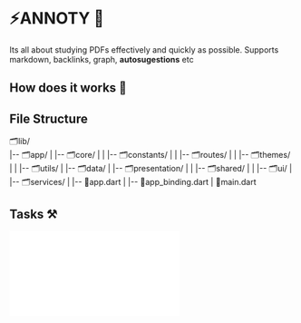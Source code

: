 # ⚡ANNOTY 📖

Its all about studying PDFs effectively and quickly as possible. Supports markdown, backlinks, graph, **autosugestions** etc

## How does it works 🤔


## File Structure
🗂️lib/                                
|-- 🗂️app/
|   |-- 🗂️core/
|   |   |-- 🗂️constants/
|   |   |-- 🗂️routes/
|   |   |-- 🗂️themes/
|   |   |-- 🗂️utils/
|   |-- 🗂️data/
|   |-- 🗂️presentation/
|   |   |-- 🗂️shared/
|   |   |-- 🗂️ui/
|   |-- 🗂️services/
|   |-- 🍡app.dart
|   |-- 🍡app_binding.dart
|   🍡main.dart


## Tasks ⚒️
![tasks](TASKME.md)




























